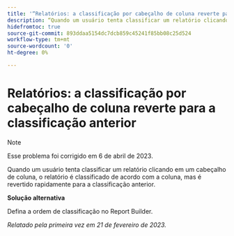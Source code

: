 ```yaml
---
title: '“Relatórios: a classificação por cabeçalho de coluna reverte para a classificação anterior”'
description: “Quando um usuário tenta classificar um relatório clicando em um cabeçalho de coluna, o relatório é classificado de acordo com a coluna, mas é revertido rapidamente para a classificação anterior.”
hidefromtoc: true
source-git-commit: 893ddaa5154dc7dcb859c45241f85bb08c25d524
workflow-type: tm+mt
source-wordcount: '0'
ht-degree: 0%

---
```



# Relatórios: a classificação por cabeçalho de coluna reverte para a classificação anterior

>[!NOTE]
>
>Esse problema foi corrigido em 6 de abril de 2023.

Quando um usuário tenta classificar um relatório clicando em um cabeçalho de coluna, o relatório é classificado de acordo com a coluna, mas é revertido rapidamente para a classificação anterior.

**Solução alternativa**

Defina a ordem de classificação no Report Builder.

_Relatado pela primeira vez em 21 de fevereiro de 2023._

